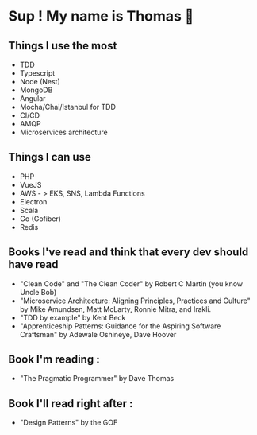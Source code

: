 # Sup ! My name is Thomas 🍕

## Things I use the most

- TDD 
- Typescript
- Node (Nest)
- MongoDB 
- Angular
- Mocha/Chai/Istanbul for TDD
- CI/CD
- AMQP
- Microservices architecture

## Things I can use 

- PHP
- VueJS 
- AWS - > EKS, SNS, Lambda Functions 
- Electron
- Scala 
- Go (Gofiber)
- Redis
## Books I've read and think that every dev should have read


- "Clean Code" and "The Clean Coder" by Robert C Martin (you know Uncle Bob)
- "Microservice Architecture: Aligning Principles, Practices and Culture" by Mike Amundsen, Matt McLarty, Ronnie Mitra, and Irakli.
- "TDD by example" by Kent Beck
- "Apprenticeship Patterns: Guidance for the Aspiring Software Craftsman" by Adewale Oshineye, Dave Hoover

## Book I'm reading : 
- "The Pragmatic Programmer" by Dave Thomas

## Book I'll read right after :

- "Design Patterns" by the GOF 
